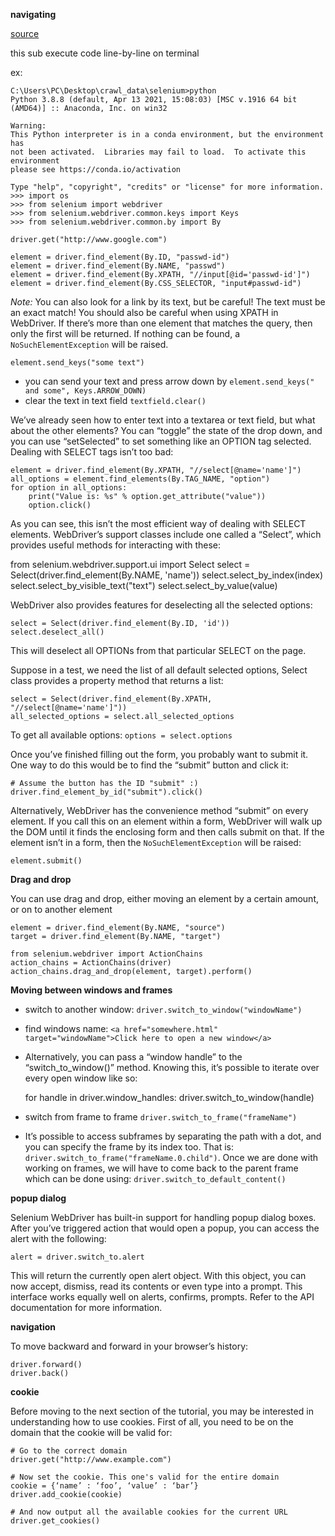 **navigating**

[source](https://selenium-python.readthedocs.io/navigating.html)

this sub execute code line-by-line on terminal

ex:

    C:\Users\PC\Desktop\crawl_data\selenium>python
    Python 3.8.8 (default, Apr 13 2021, 15:08:03) [MSC v.1916 64 bit (AMD64)] :: Anaconda, Inc. on win32

    Warning:
    This Python interpreter is in a conda environment, but the environment has
    not been activated.  Libraries may fail to load.  To activate this environment
    please see https://conda.io/activation

    Type "help", "copyright", "credits" or "license" for more information.
    >>> import os
    >>> from selenium import webdriver
    >>> from selenium.webdriver.common.keys import Keys
    >>> from selenium.webdriver.common.by import By


`driver.get("http://www.google.com")`

    element = driver.find_element(By.ID, "passwd-id")
    element = driver.find_element(By.NAME, "passwd")
    element = driver.find_element(By.XPATH, "//input[@id='passwd-id']")
    element = driver.find_element(By.CSS_SELECTOR, "input#passwd-id")

*Note:*
You can also look for a link by its text, but be careful! The text must be an exact match! You should also be careful when using XPATH in WebDriver. If there’s more than one element that matches the query, then only the first will be returned. If nothing can be found, a `NoSuchElementException` will be raised.

`element.send_keys("some text")`

- you can send your text and press arrow down by `element.send_keys(" and some", Keys.ARROW_DOWN)`
- clear the text in text field `textfield.clear()`

We’ve already seen how to enter text into a textarea or text field, but what about the other elements? You can “toggle” the state of the drop down, and you can use “setSelected” to set something like an OPTION tag selected. Dealing with SELECT tags isn’t too bad:

    element = driver.find_element(By.XPATH, "//select[@name='name']")
    all_options = element.find_elements(By.TAG_NAME, "option")
    for option in all_options:
        print("Value is: %s" % option.get_attribute("value"))
        option.click()

As you can see, this isn’t the most efficient way of dealing with SELECT elements. WebDriver’s support classes include one called a “Select”, which provides useful methods for interacting with these:

from selenium.webdriver.support.ui import Select
select = Select(driver.find_element(By.NAME, 'name'))
select.select_by_index(index)
select.select_by_visible_text("text")
select.select_by_value(value)

WebDriver also provides features for deselecting all the selected options:

    select = Select(driver.find_element(By.ID, 'id'))
    select.deselect_all()

This will deselect all OPTIONs from that particular SELECT on the page.

Suppose in a test, we need the list of all default selected options, Select class provides a property method that returns a list:

    select = Select(driver.find_element(By.XPATH, "//select[@name='name']"))
    all_selected_options = select.all_selected_options

To get all available options: `options = select.options`

Once you’ve finished filling out the form, you probably want to submit it. One way to do this would be to find the “submit” button and click it:

    # Assume the button has the ID "submit" :)
    driver.find_element_by_id("submit").click()

Alternatively, WebDriver has the convenience method “submit” on every element. If you call this on an element within a form, WebDriver will walk up the DOM until it finds the enclosing form and then calls submit on that. If the element isn’t in a form, then the `NoSuchElementException` will be raised:

    element.submit()

**Drag and drop**

You can use drag and drop, either moving an element by a certain amount, or on to another element

    element = driver.find_element(By.NAME, "source")
    target = driver.find_element(By.NAME, "target")

    from selenium.webdriver import ActionChains
    action_chains = ActionChains(driver)
    action_chains.drag_and_drop(element, target).perform()

**Moving between windows and frames**

- switch to another window: `driver.switch_to_window("windowName")`
- find windows name: `<a href="somewhere.html" target="windowName">Click here to open a new window</a>`
- Alternatively, you can pass a “window handle” to the “switch_to_window()” method. Knowing this, it’s possible to iterate over every open window like so:

    for handle in driver.window_handles:
        driver.switch_to_window(handle)

- switch from frame to frame `driver.switch_to_frame("frameName")`

- It’s possible to access subframes by separating the path with a dot, and you can specify the frame by its index too. That is: `driver.switch_to_frame("frameName.0.child")`. Once we are done with working on frames, we will have to come back to the parent frame which can be done using: `driver.switch_to_default_content()`

**popup dialog**

Selenium WebDriver has built-in support for handling popup dialog boxes. After you’ve triggered action that would open a popup, you can access the alert with the following:

    alert = driver.switch_to.alert

This will return the currently open alert object. With this object, you can now accept, dismiss, read its contents or even type into a prompt. This interface works equally well on alerts, confirms, prompts. Refer to the API documentation for more information.

**navigation**

To move backward and forward in your browser’s history:

    driver.forward()
    driver.back()

**cookie**

Before moving to the next section of the tutorial, you may be interested in understanding how to use cookies. First of all, you need to be on the domain that the cookie will be valid for:

    # Go to the correct domain
    driver.get("http://www.example.com")

    # Now set the cookie. This one's valid for the entire domain
    cookie = {‘name’ : ‘foo’, ‘value’ : ‘bar’}
    driver.add_cookie(cookie)

    # And now output all the available cookies for the current URL
    driver.get_cookies()